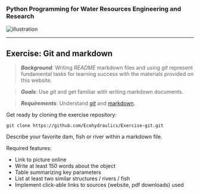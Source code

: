 ### Python Programming for Water Resources Engineering and Research

![illustration](https://raw.githubusercontent.com/hydro-informatics/hypy-assignment-1/master/illustration.png?token=AOVQATAW6L3T7V5SXCNQH7K6XQKYS)

***

## Exercise: Git and markdown

>	***Background***: Writing *README* markdown files and using *git* represent fundamental tasks for learning success with the materials provided on this website.

>   ***Goals***: Use *git* and get familiar with writing markdown documents.

>   ***Requirements***: Understand [*git*](https://hydro-informatics.github.io/hy_git.html) and [markdown](https://hydro-informatics.github.io/hy_documentation.html).

Get ready by cloning the exercise repository:

```
git clone https://github.com/Ecohydraulics/Exercise-git.git
```



Describe your favorite dam, fish or river within a markdown file.

Required features: 
* Link to picture online
* Write at least 150 words about the object
* Table summarizing key parameters
* List at least two similar structures / rivers / fish
* Implement click-able links to sources (website, pdf downloads) used
